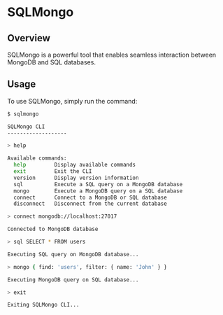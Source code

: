 # SQLMongo


## Overview

SQLMongo is a powerful tool that enables seamless interaction between MongoDB and SQL databases.


## Usage

To use SQLMongo, simply run the command:


```bash
$ sqlmongo

SQLMongo CLI
-------------------

> help

Available commands:
  help         Display available commands
  exit         Exit the CLI
  version      Display version information
  sql          Execute a SQL query on a MongoDB database
  mongo        Execute a MongoDB query on a SQL database
  connect      Connect to a MongoDB or SQL database
  disconnect   Disconnect from the current database

> connect mongodb://localhost:27017

Connected to MongoDB database

> sql SELECT * FROM users

Executing SQL query on MongoDB database...

> mongo { find: 'users', filter: { name: 'John' } }

Executing MongoDB query on SQL database...

> exit

Exiting SQLMongo CLI...
